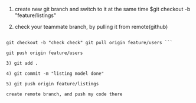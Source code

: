 1) create new git branch and switch to it at the same time $git checkout -b "feature/listings"

2) check your teammate branch, by pulling it from remote(github)

```git status shows that u r on master you dont pull the branch to replace ur local master branch

git checkout -b "check check" git pull origin feature/users ``` 

git push origin feature/users

3) git add . 

4) git commit -m "listing model done" 

5) git push origin feature/listings

create remote branch, and push my code there